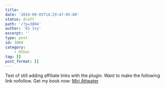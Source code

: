 ```yaml
---
title: 
date: '2019-09-03T14:29:47-05:00'
status: draft
path: '/?p=3804'
author: 'ES Ivy'
excerpt: ''
type: post
id: 3804
category:
    - Other
tag: []
post_format: []
---
```

Test of still adding affiliate links with the plugin. Want to make the following link nofollow. Get my book now: [Miri Attwater](https://www.amazon.com/gp/product/098623530X/ref=as_li_qf_asin_il_tl?ie=UTF8&tag=esiv-20&creative=9325&linkCode=as2&creativeASIN=098623530X&linkId=d95f6d2c50fa528423e0d8ae5a01b52c)